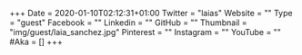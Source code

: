 +++
Date = 2020-01-10T02:12:31+01:00
Twitter = "laias"
Website = ""
Type = "guest"
Facebook = ""
Linkedin = ""
GitHub = ""
Thumbnail = "img/guest/laia_sanchez.jpg"
Pinterest = ""
Instagram = ""
YouTube = ""
#Aka = []
+++
